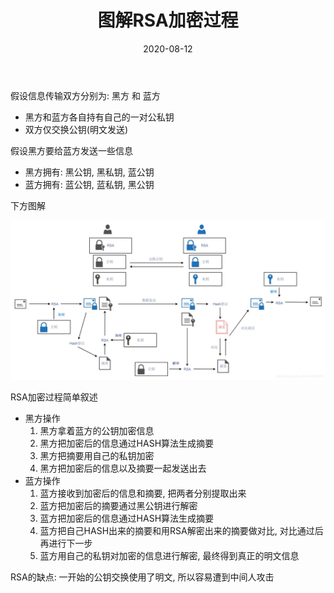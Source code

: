 ﻿---
title: 图解RSA加密过程
date: 2020-08-12
categories:
- Encryption
---
假设信息传输双方分别为: 黑方 和 蓝方
* 黑方和蓝方各自持有自己的一对公私钥
* 双方仅交换公钥(明文发送)

假设黑方要给蓝方发送一些信息
 
 * 黑方拥有: 黑公钥, 黑私钥, 蓝公钥
 * 蓝方拥有: 蓝公钥, 蓝私钥, 黑公钥  

下方图解

<img src="assets/post_image/rsa-0.jpg"><br>

RSA加密过程简单叙述

* 黑方操作
	1. 黑方拿着蓝方的公钥加密信息
	2. 黑方把加密后的信息通过HASH算法生成摘要
	3. 黑方把摘要用自己的私钥加密
	4. 黑方把加密后的信息以及摘要一起发送出去
 * 蓝方操作
	1. 蓝方接收到加密后的信息和摘要, 把两者分别提取出来
	2. 蓝方把加密后的摘要通过黑公钥进行解密
	3. 蓝方把加密后的信息通过HASH算法生成摘要
	4. 蓝方把自己HASH出来的摘要和用RSA解密出来的摘要做对比, 对比通过后再进行下一步
	5. 蓝方用自己的私钥对加密的信息进行解密, 最终得到真正的明文信息


RSA的缺点: 一开始的公钥交换使用了明文, 所以容易遭到中间人攻击


